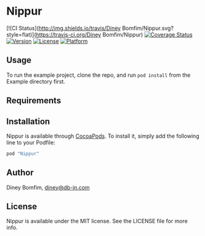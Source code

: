 # Nippur

[![CI Status](http://img.shields.io/travis/Diney Bomfim/Nippur.svg?style=flat)](https://travis-ci.org/Diney Bomfim/Nippur)
[![Coverage Status](https://coveralls.io/repos/dineybomfim/Nippur/badge.svg?style=flat)](https://coveralls.io/r/dineybomfim/Nippur)
[![Version](https://img.shields.io/cocoapods/v/Nippur.svg?style=flat)](http://cocoapods.org/pods/Nippur)
[![License](https://img.shields.io/cocoapods/l/Nippur.svg?style=flat)](http://cocoapods.org/pods/Nippur)
[![Platform](https://img.shields.io/cocoapods/p/Nippur.svg?style=flat)](http://cocoapods.org/pods/Nippur)

## Usage

To run the example project, clone the repo, and run `pod install` from the Example directory first.

## Requirements

## Installation

Nippur is available through [CocoaPods](http://cocoapods.org). To install
it, simply add the following line to your Podfile:

```ruby
pod "Nippur"
```

## Author

Diney Bomfim, diney@db-in.com

## License

Nippur is available under the MIT license. See the LICENSE file for more info.
